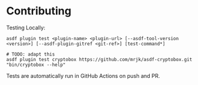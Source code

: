 # Contributing

Testing Locally:

```shell
asdf plugin test <plugin-name> <plugin-url> [--asdf-tool-version <version>] [--asdf-plugin-gitref <git-ref>] [test-command*]

# TODO: adapt this
asdf plugin test cryptobox https://github.com/mrjk/asdf-cryptobox.git "bin/cryptobox --help"
```

Tests are automatically run in GitHub Actions on push and PR.
